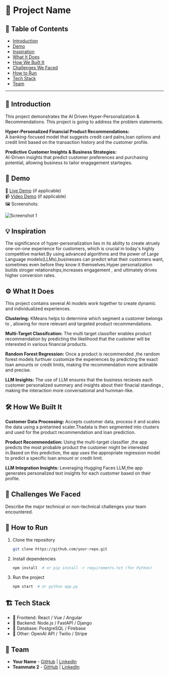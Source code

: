 # 🚀 Project Name

## 📌 Table of Contents
- [Introduction](#introduction)
- [Demo](#demo)
- [Inspiration](#inspiration)
- [What It Does](#what-it-does)
- [How We Built It](#how-we-built-it)
- [Challenges We Faced](#challenges-we-faced)
- [How to Run](#how-to-run)
- [Tech Stack](#tech-stack)
- [Team](#team)

---

## 🎯 Introduction
This project demonstrates the AI Driven Hyper-Personalization & Recommendations. This project is going to address the problem statements.

**Hyper-Personalized Financial Product Recommendations:**</br>
   A banking-focused model that suggests credit card palns,loan options and credit limit based on the transaction history and the customer profile.
   
**Predictive Customer Insights & Business Strategies:**</br>
   AI-Driven insights that predict customer preferences and purchasing potential, allowing business to tailor enagagement startegies.
   
## 🎥 Demo
🔗 [Live Demo](#) (if applicable)  
📹 [Video Demo](#) (if applicable)  
🖼️ Screenshots:

![Screenshot 1](link-to-image)

## 💡 Inspiration
The significance of hyper-personalization lies in its ability to create atruely one-on-one experience for customers, which is crucial in today's highly competitive market.By using advanced algorithms and the power of Large Language models(LLMs),businesses can predict what their customers want, sometimes even before they know it themselves.Hyper personalization builds stroger relationships,increases engagement , and ultimately drives higher conversion rates.

## ⚙️ What It Does
This project contains several AI models work together to create dynamic and individualized experiences.</br>

**Clustering:** KMeans helps to determine which segment a customer belongs to , allowing for more relevant and targeted product recommendations.</br>

**Multi-Target Classifcation:** The multi target classifier enables product recommendation by predicting the likelihood that the customer will be interested in various financial products.</br>

**Random Forest Regression:** Once a product is recommended ,the random forest models furthuer customize the experiences by predicting the exact loan amounts or credit limits, making the recommendation more actinable and precise.</br>

**LLM Insights:** The use of LLM ensures that the business recieves each customer  personalized summary and insights about their finacial standings , making the interaction more conversational and humman-like. 

## 🛠️ How We Built It

**Customer Data Processing:** Accepts customer data, process it and scales the data using a pretarined scaler.Thadata is then segmented into clusters and used for the product recommendation and loan prediction.</br>

**Product Recommendation:** Using the multi-target classifier ,the app predicts the most probable product the customer might be interested in.Based on this prediction, the app uses the appropriate regression model to predict a specific loan amount or credit limit.</br>

**LLM Integration Insights:** Leveraging Hugging Faces LLM,the app generates personalized text insights for each customer based on their profile.

## 🚧 Challenges We Faced
Describe the major technical or non-technical challenges your team encountered.

## 🏃 How to Run
1. Clone the repository  
   ```sh
   git clone https://github.com/your-repo.git
   ```
2. Install dependencies  
   ```sh
   npm install  # or pip install -r requirements.txt (for Python)
   ```
3. Run the project  
   ```sh
   npm start  # or python app.py
   ```

## 🏗️ Tech Stack
- 🔹 Frontend: React / Vue / Angular
- 🔹 Backend: Node.js / FastAPI / Django
- 🔹 Database: PostgreSQL / Firebase
- 🔹 Other: OpenAI API / Twilio / Stripe

## 👥 Team
- **Your Name** - [GitHub](#) | [LinkedIn](#)
- **Teammate 2** - [GitHub](#) | [LinkedIn](#)
